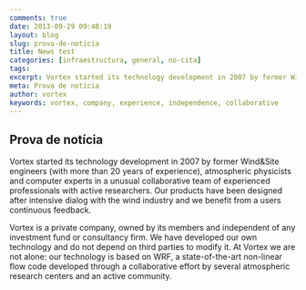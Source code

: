 ```yaml
---
comments: true
date: 2013-09-29 09:48:19
layout: blog
slug: prova-de-noticia
title: News test
categories: [infraestructura, general, no-cita]
tags:
excerpt: Vortex started its technology development in 2007 by former Wind&Site engineers (with more than 20 years of experience), atmospheric physicists and computer experts
meta: Prova de notícia
author: vortex
keywords: vortex, company, experience, independence, collaborative
---
```


## Prova de notícia

Vortex started its technology development in 2007 by former Wind&Site engineers (with more than 20 years of experience), atmospheric physicists and computer experts in a unusual collaborative team of experienced professionals with active researchers. Our products have been designed after intensive dialog with the wind industry and we benefit from a users continuous feedback.

Vortex is a private company, owned by its members and independent of any investment fund or consultancy firm. We have developed our own technology and do not depend on third parties to modify it. At Vortex we are not alone: our technology is based on WRF, a state-of-the-art non-linear flow code developed through a collaborative effort by several atmospheric research centers and an active community.
